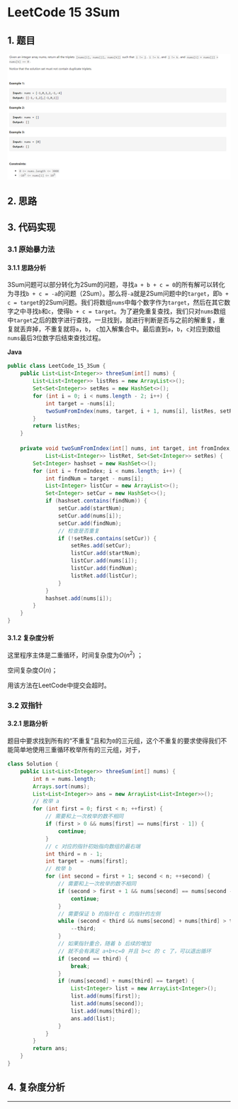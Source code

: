 # LeetCode 15 3Sum

## 1. 题目

![image-20210805190006417](LeetCode_15_3sum.assets/image-20210805190006417-16281612081771.png)

## 2. 思路



## 3. 代码实现

### 3.1 原始暴力法

#### 3.1.1 思路分析

3Sum问题可以部分转化为2Sum的问题，寻找`a + b + c = 0`的所有解可以转化为寻找`b + c = -a`的问题（2Sum）。那么将`-a`就是2Sum问题中的`target`，即`b + c = target`的2Sum问题。我们将数组`nums`中每个数字作为`target`，然后在其它数字之中寻找`b`和`c`，使得`b + c = target`。为了避免重复查找，我们只对`nums`数组中`target`之后的数字进行查找，一旦找到，就进行判断是否与之前的解重复，重复就丢弃掉，不重复就将`a`，`b`， `c`加入解集合中。最后直到`a`，`b`，`c`对应到数组`nums`最后3位数字后结束查找过程。

**Java**

```java
public class LeetCode_15_3Sum {
    public List<List<Integer>> threeSum(int[] nums) {
        List<List<Integer>> listRes = new ArrayList<>();
        Set<Set<Integer>> setRes = new HashSet<>();
        for (int i = 0; i < nums.length - 2; i++) {
            int target = -nums[i];
            twoSumFromIndex(nums, target, i + 1, nums[i], listRes, setRes);
        }
        return listRes;
    }

    private void twoSumFromIndex(int[] nums, int target, int fromIndex, int startNum,
            List<List<Integer>> listRet, Set<Set<Integer>> setRes) {
        Set<Integer> hashset = new HashSet<>();
        for (int i = fromIndex; i < nums.length; i++) {
            int findNum = target - nums[i];
            List<Integer> listCur = new ArrayList<>();
            Set<Integer> setCur = new HashSet<>();
            if (hashset.contains(findNum)) {
                setCur.add(startNum);
                setCur.add(nums[i]);
                setCur.add(findNum);
                // 检查是否重复
                if (!setRes.contains(setCur)) {
                    setRes.add(setCur);
                    listCur.add(startNum);
                    listCur.add(nums[i]);
                    listCur.add(findNum);
                    listRet.add(listCur);
                }
            }
            hashset.add(nums[i]);
        }
    }
}
```

#### 3.1.2 复杂度分析

这里程序主体是二重循环，时间复杂度为$O(n^2)$​ ；

空间复杂度$O(n)$​；

用该方法在LeetCode中提交会超时。

### 3.2 双指针

#### 3.2.1 思路分析

题目中要求找到所有的“不重复”且和为`0`的三元组，这个不重复的要求使得我们不能简单地使用三重循环枚举所有的三元组，对于，

```java
class Solution {
    public List<List<Integer>> threeSum(int[] nums) {
        int n = nums.length;
        Arrays.sort(nums);
        List<List<Integer>> ans = new ArrayList<List<Integer>>();
        // 枚举 a
        for (int first = 0; first < n; ++first) {
            // 需要和上一次枚举的数不相同
            if (first > 0 && nums[first] == nums[first - 1]) {
                continue;
            }
            // c 对应的指针初始指向数组的最右端
            int third = n - 1;
            int target = -nums[first];
            // 枚举 b
            for (int second = first + 1; second < n; ++second) {
                // 需要和上一次枚举的数不相同
                if (second > first + 1 && nums[second] == nums[second - 1]) {
                    continue;
                }
                // 需要保证 b 的指针在 c 的指针的左侧
                while (second < third && nums[second] + nums[third] > target) {
                    --third;
                }
                // 如果指针重合，随着 b 后续的增加
                // 就不会有满足 a+b+c=0 并且 b<c 的 c 了，可以退出循环
                if (second == third) {
                    break;
                }
                if (nums[second] + nums[third] == target) {
                    List<Integer> list = new ArrayList<Integer>();
                    list.add(nums[first]);
                    list.add(nums[second]);
                    list.add(nums[third]);
                    ans.add(list);
                }
            }
        }
        return ans;
    }
}
```



## 4. 复杂度分析

****

